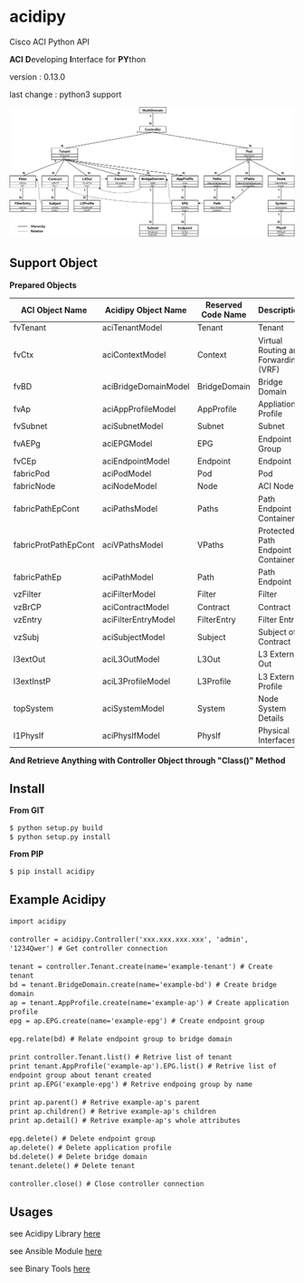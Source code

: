 # acidipy
Cisco ACI Python API

**ACI** **D**eveloping **I**nterface for **PY**thon

version : 0.13.0

last change : python3 support

![Relations](./doc/Relation.png)

## Support Object

**Prepared Objects**

| ACI Object Name | Acidipy Object Name | Reserved Code Name | Description |
|-----------------|---------------------|--------------------|-------------|
| fvTenant | aciTenantModel | Tenant | Tenant |
| fvCtx | aciContextModel | Context | Virtual Routing and Forwarding (VRF) |
| fvBD | aciBridgeDomainModel | BridgeDomain | Bridge Domain |
| fvAp | aciAppProfileModel | AppProfile | Appliation Profile |
| fvSubnet | aciSubnetModel | Subnet | Subnet |
| fvAEPg | aciEPGModel | EPG | Endpoint Group |
| fvCEp | aciEndpointModel | Endpoint | Endpoint |
| fabricPod | aciPodModel | Pod | Pod |
| fabricNode | aciNodeModel | Node | ACI Node |
| fabricPathEpCont | aciPathsModel | Paths | Path Endpoint Container |
| fabricProtPathEpCont | aciVPathsModel | VPaths | Protected Path Endpoint Container |
| fabricPathEp | aciPathModel | Path | Path Endpoint |
| vzFilter | aciFilterModel | Filter | Filter |
| vzBrCP | aciContractModel | Contract | Contract |
| vzEntry | aciFilterEntryModel | FilterEntry | Filter Entry |
| vzSubj | aciSubjectModel | Subject | Subject of Contract |
| l3extOut | aciL3OutModel | L3Out | L3 External Out |
| l3extInstP | aciL3ProfileModel | L3Profile | L3 External Profile |
| topSystem | aciSystemModel | System | Node System Details |
| l1PhysIf | aciPhysIfModel | PhysIf | Physical Interfaces |

**And Retrieve Anything with Controller Object through "Class()" Method**

## Install

**From GIT**

	$ python setup.py build
	$ python setup.py install

**From PIP**

	$ pip install acidipy

## Example Acidipy

	import acidipy
	
	controller = acidipy.Controller('xxx.xxx.xxx.xxx', 'admin', '1234Qwer') # Get controller connection
	
	tenant = controller.Tenant.create(name='example-tenant') # Create tenant
	bd = tenant.BridgeDomain.create(name='example-bd') # Create bridge domain
	ap = tenant.AppProfile.create(name='example-ap') # Create application profile
	epg = ap.EPG.create(name='example-epg') # Create endpoint group
	
	epg.relate(bd) # Relate endpoint group to bridge domain
	
	print controller.Tenant.list() # Retrive list of tenant
	print tenant.AppProfile('example-ap').EPG.list() # Retrive list of endpoint group about tenant created
	print ap.EPG('example-epg') # Retrive endpoing group by name
	
	print ap.parent() # Retrive example-ap's parent
	print ap.children() # Retrive example-ap's children
	print ap.detail() # Retrive example-ap's whole attributes
	
	epg.delete() # Delete endpoint group
	ap.delete() # Delete application profile
	bd.delete() # Delete bridge domain
	tenant.delete() # Delete tenant
	
	controller.close() # Close controller connection

## Usages

see Acidipy Library [here](doc/usages_acidipy.md)

see Ansible Module [here](doc/usages_ansible.md)

see Binary Tools [here](doc/usages_bintools.md)
